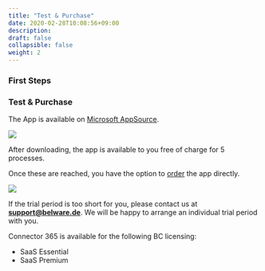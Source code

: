```yaml
---
title: "Test & Purchase"
date: 2020-02-28T10:08:56+09:00
description: 
draft: false
collapsible: false
weight: 2
---
```

### First Steps

### Test & Purchase
The App is available on [Microsoft AppSource](https://appsource.microsoft.com/en-us/product/dynamics-365-business-central/PUBID.belwaregmbh2%7CAID.connector_365_xrechnung%7CPAPPID.0e71f27e-d331-4045-a643-c2777a797cc4?tab=Overview).

![](images/XRechnung/xrechnungstore.PNG)

After downloading, the app is available to you free of charge for 5 processes.

Once these are reached, you have the option to [order](https://forms.office.com/Pages/ResponsePage.aspx?id=wbg8p1B5wk60E37fEWJ6gK10RbLPyuxOs2bKXXZxm8JUMTQxRTA4WDNIUUU2TFE4WUwxS0RDTTFYSy4u) the app directly.

![](images/XRechnung/xrechnungforms.PNG)

If the trial period is too short for you, please contact us at **support@belware.de**. We will be happy to arrange an individual trial period with you. 
 
Connector 365 is available for the following BC licensing:

- SaaS Essential
- SaaS Premium